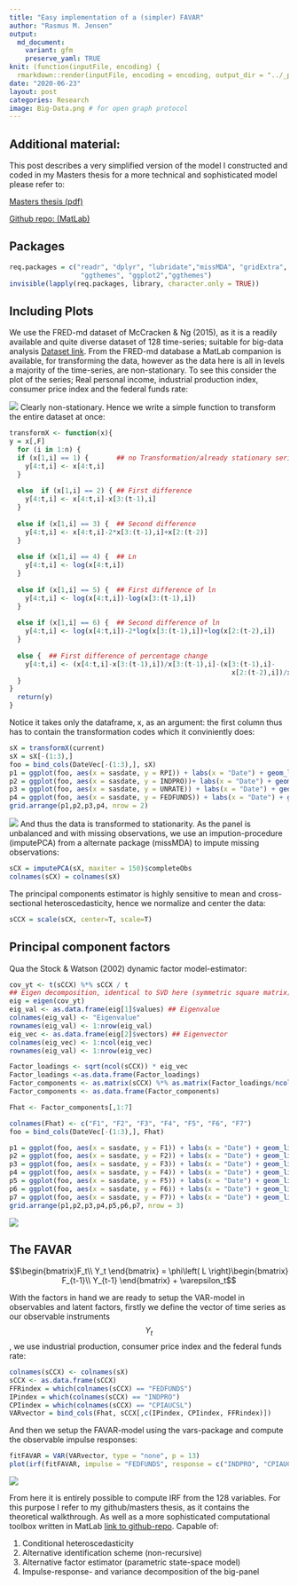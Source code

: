 ```yaml
---
title: "Easy implementation of a (simpler) FAVAR"
author: "Rasmus M. Jensen"
output:
  md_document:
    variant: gfm
    preserve_yaml: TRUE
knit: (function(inputFile, encoding) {
  rmarkdown::render(inputFile, encoding = encoding, output_dir = "../_posts") })
date: "2020-06-23"
layout: post
categories: Research
image: Big-Data.png # for open graph protocol
---
```

## Additional material:
This post describes a very simplified version of the model I constructed and coded in my Masters thesis for a more technical and sophisticated model please refer to:

[Masters thesis (pdf)](../assets/files/SFAVAR_Final.pdf)

[Github repo: (MatLab)](https://github.com/RasmusJensen96/FAVAR)

## Packages

``` r
req.packages = c("readr", "dplyr", "lubridate","missMDA", "gridExtra", "vars",
                  "ggthemes", "ggplot2","ggthemes")
invisible(lapply(req.packages, library, character.only = TRUE))
```

## Including Plots
We use the FRED-md dataset of McCracken & Ng (2015), as it is a readily available and quite diverse dataset of 128 time-series; suitable for big-data analysis [Dataset link](https://research.stlouisfed.org/econ/mccracken/fred-databases/). From the FRED-md database a MatLab companion is available, for transforming the data, however as the data here is all in levels a majority of the time-series, are non-stationary. To see this consider the plot of the series; Real personal income, industrial production index, consumer price index and the federal funds rate:

![](../assets/img/unnamed-chunk-2-1.png)<!-- -->
Clearly non-stationary. Hence we write a simple function to transform
the entire dataset at once:

``` r 
transformX <- function(x){
y = x[,F]
  for (i in 1:n) {
  if (x[1,i] == 1) {       ## no Transformation/already stationary series
    y[4:t,i] <- x[4:t,i]
  }
  
  else  if (x[1,i] == 2) { ## First difference
    y[4:t,i] <- x[4:t,i]-x[3:(t-1),i]
  }
  
  else if (x[1,i] == 3) {  ## Second difference
    y[4:t,i] <- x[4:t,i]-2*x[3:(t-1),i]+x[2:(t-2)]
  }
  
  else if (x[1,i] == 4) {  ## Ln
    y[4:t,i] <- log(x[4:t,i])
  }
  
  else if (x[1,i] == 5) {  ## First difference of ln
    y[4:t,i] <- log(x[4:t,i])-log(x[3:(t-1),i])
  }
  
  else if (x[1,i] == 6) {  ## Second difference of ln
    y[4:t,i] <- log(x[4:t,i])-2*log(x[3:(t-1),i])+log(x[2:(t-2),i])
  }
  
  else {  ## First difference of percentage change
    y[4:t,i] <- (x[4:t,i]-x[3:(t-1),i])/x[3:(t-1),i]-(x[3:(t-1),i]-
                                                        x[2:(t-2),i])/x[2:(t-2),i]
  } 
}
  return(y)
}
```

Notice it takes only the dataframe, x, as an argument: the first column
thus has to contain the transformation codes which it conviniently does:

``` r
sX = transformX(current)
sX = sX[-(1:3),]
foo = bind_cols(DateVec[-(1:3),], sX)
p1 = ggplot(foo, aes(x = sasdate, y = RPI)) + labs(x = "Date") + geom_line() + theme_bw()
p2 = ggplot(foo, aes(x = sasdate, y = INDPRO))+ labs(x = "Date") + geom_line() + theme_bw()
p3 = ggplot(foo, aes(x = sasdate, y = UNRATE)) + labs(x = "Date") + geom_line() + theme_bw()
p4 = ggplot(foo, aes(x = sasdate, y = FEDFUNDS)) + labs(x = "Date") + geom_line() + theme_bw()
grid.arrange(p1,p2,p3,p4, nrow = 2)
```

![](../assets/img/transforming-1.png)<!-- -->
And thus the data is transformed to stationarity. As the panel is
unbalanced and with missing observations, we use an impution-procedure
(imputePCA) from a alternate package (missMDA) to impute missing
observations:

``` r
sCX = imputePCA(sX, maxiter = 150)$completeObs
colnames(sCX) = colnames(sX)
```

The principal components estimator is highly sensitive to mean and cross-sectional heteroscedasticity, hence we normalize and center the
data:

``` r
sCCX = scale(sCX, center=T, scale=T)
```

## Principal component factors

Qua the Stock & Watson (2002) dynamic factor model-estimator:

``` r
cov_yt <- t(sCCX) %*% sCCX / t
## Eigen decomposition, identical to SVD here (symmetric square matrix)
eig = eigen(cov_yt)
eig_val <- as.data.frame(eig[1]$values) ## Eigenvalue
colnames(eig_val) <- "Eigenvalue"
rownames(eig_val) <- 1:nrow(eig_val)
eig_vec <- as.data.frame(eig[2]$vectors) ## Eigenvector
colnames(eig_vec) <- 1:ncol(eig_vec)
rownames(eig_val) <- 1:nrow(eig_vec)

Factor_loadings <- sqrt(ncol(sCCX)) * eig_vec
Factor_loadings <-as.data.frame(Factor_loadings)
Factor_components <- as.matrix(sCCX) %*% as.matrix(Factor_loadings/ncol(sCCX))
Factor_components <- as.data.frame(Factor_components)

Fhat <- Factor_components[,1:7]
```

``` r
colnames(Fhat) <- c("F1", "F2", "F3", "F4", "F5", "F6", "F7")
foo = bind_cols(DateVec[-(1:3),], Fhat)

p1 = ggplot(foo, aes(x = sasdate, y = F1)) + labs(x = "Date") + geom_line() + theme_bw()
p2 = ggplot(foo, aes(x = sasdate, y = F2)) + labs(x = "Date") + geom_line() + theme_bw()
p3 = ggplot(foo, aes(x = sasdate, y = F3)) + labs(x = "Date") + geom_line() + theme_bw()
p4 = ggplot(foo, aes(x = sasdate, y = F4)) + labs(x = "Date") + geom_line() + theme_bw()
p5 = ggplot(foo, aes(x = sasdate, y = F5)) + labs(x = "Date") + geom_line() + theme_bw()
p6 = ggplot(foo, aes(x = sasdate, y = F6)) + labs(x = "Date") + geom_line() + theme_bw()
p7 = ggplot(foo, aes(x = sasdate, y = F7)) + labs(x = "Date") + geom_line() + theme_bw()
grid.arrange(p1,p2,p3,p4,p5,p6,p7, nrow = 3)
```

![](../assets/img/unnamed-chunk-6-1.png)<!-- -->
## The FAVAR
$$\begin{bmatrix}F_t\\ Y_t \end{bmatrix} = \phi\left( L \right)\begin{bmatrix} F_{t-1}\\ Y_{t-1} \end{bmatrix} + \varepsilon_t$$

With the factors in hand we are ready to setup the VAR-model in observables and latent factors, firstly we define the
vector of time series as our observable instruments $$Y_t$$, we use industrial production, consumer price index and the federal funds rate:

``` r
colnames(sCCX) <- colnames(sX)
sCCX <- as.data.frame(sCCX)
FFRindex = which(colnames(sCCX) == "FEDFUNDS")
IPindex = which(colnames(sCCX) == "INDPRO")
CPIindex = which(colnames(sCCX) == "CPIAUCSL")
VARvector = bind_cols(Fhat, sCCX[,c(IPindex, CPIindex, FFRindex)])
```

And then we setup the FAVAR-model using the vars-package and compute the
observable impulse responses:

``` r
fitFAVAR = VAR(VARvector, type = "none", p = 13)
plot(irf(fitFAVAR, impulse = "FEDFUNDS", response = c("INDPRO", "CPIAUCSL"), cumulative = T))
```

![](../assets/img/unnamed-chunk-8-1.png)<!-- -->

From here it is entirely possible to compute IRF from the 128 variables.
For this purpose I refer to my github/masters thesis, as it contains the theoretical walkthrough. As well as a more sophisticated computational toolbox written in MatLab [link to github-repo](https://github.com/RasmusJensen96/FAVAR).
Capable of:
 1. Conditional heteroscedasticity
 2. Alternative identification scheme (non-recursive)
 3. Alternative factor estimator (parametric state-space model)
 4. Impulse-response- and variance decomposition of the big-panel
